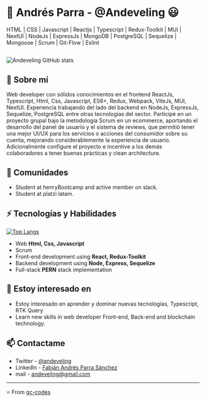 # 👋 Andrés Parra - @Andeveling 😃
HTML | CSS | Javascript | Reactjs | Typescript | Redux-Toolkit | MUI | NextUI | NodeJs | ExpressJs | MongoDB | PostgreSQL | Sequelize | Mongoose | Scrum | Git-Flow | Eslint

##
 ![Andeveling GitHub stats](https://github-readme-stats.vercel.app/api?username=andeveling&show_icons=true&theme=great-gatsby) 


## 🧐 Sobre mí
Web developer con sólidos conocimientos en el frontend ReactJs, Typescript, Html, Css, Javascript, ES6+, Redux, Webpack, ViteJs, MUI, NextUI. Experiencia trabajando del lado del backend en NodeJs, ExpressJs, Sequelize, PostgreSQL entre otras tecnologías del sector. Participé en un proyecto grupal bajo la metodología Scrum en un ecommerce, aportando el desarrollo del panel de usuario y el sistema de reviews, que permitió tener una mejor UI/UX para los servicios o acciones del consumidor sobre su cuenta, mejorando considerablemente la experiencia de usuario. Adicionalmente configure el proyecto e incentive a los demás colaboradores a tener buenas prácticas y clean architecture.

## 📢 Comunidades
- Student at henryBootcamp and active member on slack.
- Student at platzi latam.

## ⚡ Tecnologías y Habilidades
[![Top Langs](https://github-readme-stats.vercel.app/api/top-langs/?username=andeveling&layout=compact&theme=great-gatsby)](https://github.com/andeveling/github-readme-stats)
- Web **Html, Css, Javascript**
- Scrum
- Front-end development using **React, Redux-Toolkit**
- Backend development using **Node, Express, Sequelize**
- Full-stack **PERN** stack  implementation

## 👀 Estoy interesado en
- Estoy interesado en aprender y dominar nuevas tecnologías, Typescript, RTK Query
- Learn new skills in web developer Front-end, Back-end and blockchain technology.


## 📫 Contactame
- Twitter - [@andeveling](https://twitter.com/Andeveling)
- LinkedIn - [Fabián Andrés Parra Sánchez](https://www.linkedin.com/in/fabi%C3%A1n-andr%C3%A9s-parra-s%C3%A1nchez-0a267a18a/)
- mail - andeveling@gmail.com

---
⭐️ From [gc-codes](https://github.com/gc-codes)
